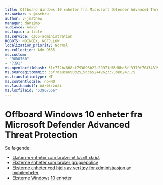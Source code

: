 ```yaml
---
title: Offboard Windows 10 enheter fra Microsoft Defender Advanced Threat Protection
ms.author: v-jmathew
author: v-jmathew
manager: dansimp
audience: Admin
ms.topic: article
ms.service: o365-administration
ROBOTS: NOINDEX, NOFOLLOW
localization_priority: Normal
ms.collection: Adm_O365
ms.custom:
- "9000760"
- "7391"
ms.openlocfilehash: 31c772ba868cf793093b22a29971d63d8bd3ff3370f70834319a86691d62597e
ms.sourcegitcommit: b5f7da89a650d2915dc652449623c78be6247175
ms.translationtype: MT
ms.contentlocale: nb-NO
ms.lasthandoff: 08/05/2021
ms.locfileid: "53967666"
---
```

# <a name="offboard-windows-10-devices-from-microsoft-defender-advanced-threat-protection"></a>Offboard Windows 10 enheter fra Microsoft Defender Advanced Threat Protection

Se følgende:

- [Eksterne enheter som bruker et lokalt skript](https://go.microsoft.com/fwlink/?linkid=2143465)
- [Eksterne enheter som bruker gruppepolicy](https://go.microsoft.com/fwlink/?linkid=2143632)
- [Eksterne enheter ved hjelp av verktøy for administrasjon av mobilenheter](https://go.microsoft.com/fwlink/?linkid=2143633)
- [Eksterne Windows 10 enheter](https://go.microsoft.com/fwlink/?linkid=2143629)
